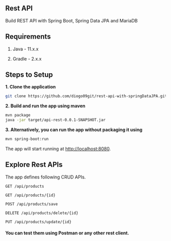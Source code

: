 ## Rest API

Build REST API with Spring Boot, Spring Data JPA and MariaDB

## Requirements

1. Java - 11.x.x

2. Gradle - 2.x.x

## Steps to Setup

**1. Clone the application**

```bash
git clone https://github.com/diogo09git/rest-api-with-springDataJPA.git
```

**2. Build and run the app using maven**

```bash
mvn package
java -jar target/api-rest-0.0.1-SNAPSHOT.jar
```

**3. Alternatively, you can run the app without packaging it using**

```bash
mvn spring-boot:run
```

The app will start running at <http://localhost:8080>.

## Explore Rest APIs

The app defines following CRUD APIs.

    GET /api/products
    
    GET /api/products/{id}
    
    POST /api/products/save
    
    DELETE /api/products/delete/{id}
    
    PUT /api/products/update/{id}

#### You can test them using Postman or any other rest client.
